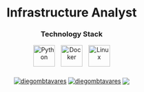 </div>

<h1 align="center"> Infrastructure Analyst </h1>

<!-- TECHNOLOGY STACK -->
<h3 align="center">Technology Stack</h3>
<div align="center">
  <img src="https://cdn.jsdelivr.net/gh/devicons/devicon/icons/python/python-original.svg" alt="Python" width="50" height="50" style="margin-right: 10px;">
  <img src="https://cdn.jsdelivr.net/gh/devicons/devicon/icons/docker/docker-original.svg" alt="Docker" width="50" height="50" style="margin-right: 10px;">
  <img src="https://cdn.jsdelivr.net/gh/devicons/devicon/icons/linux/linux-original.svg" alt="Linux" width="50" height="50">
</div>
<!-- TECHNOLOGY STACK END -->

<!-- SOCIAL MEDIAS --> 
<p align="center" style="margin-top: 20px;">
  <a href="https://linkedin.com/in/diegombtavares" target="blank"><img align="center" src="https://img.shields.io/badge/-LinkedIn-%230077B5?style=for-the-badge&logo=linkedin&logoColor=white" alt="diegombtavares" target="_blank" /></a>
  <a href="https://instagram.com/diegombtavares" target="blank"><img align="center" src="https://img.shields.io/badge/-Instagram-%23E4405F?style=for-the-badge&logo=instagram&logoColor=white" target="_blank" alt="diegombtavares" /></a>
  <a href = "mailto:diegotavares.infra@gmail.com" target="_blank"><img align="center" src="https://img.shields.io/badge/Gmail-D14836?style=for-the-badge&logo=gmail&logoColor=white" ></a>
</p>
<!-- SOCIAL MEDIAS END -->
